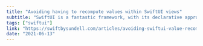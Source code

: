 ```yaml
---
title: "Avoiding having to recompute values within SwiftUI views"
subtitle: "SwiftUI is a fantastic framework, with its declarative approach removing a lot of the complexity that comes with orchestrating UI updates. However, this benefit also comes with the cost, as developers can't have complete control over when and how the code in a View body property will be executed. Here, John Sundell explains an issue this can cause, and provides some approaches he uses to mitigate it."
tags: ["swiftui"]
link: "https://swiftbysundell.com/articles/avoiding-swiftui-value-recomputation/"
date: "2021-06-13"
---
```


